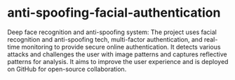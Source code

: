 # anti-spoofing-facial-authentication
Deep face recognition and anti-spoofing system:
The project uses facial recognition and anti-spoofing tech, multi-factor authentication, and real-time monitoring to provide secure online authentication. It detects various attacks and challenges the user with image patterns and captures reflective patterns for analysis. It aims to improve the user experience and is deployed on GitHub for open-source collaboration.
